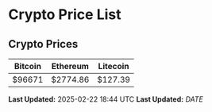 # Crypto Price List

## Crypto Prices
| Bitcoin | Ethereum | Litecoin |
| ------- | -------- | -------- |
| $96671 | $2774.86 | $127.39 |
**Last Updated:** 2025-02-22 18:44 UTC
**Last Updated:** $DATE$
